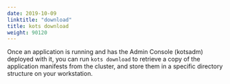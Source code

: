 ```yaml
---
date: 2019-10-09
linktitle: "download"
title: kots download
weight: 90120
---
```


Once an application is running and has the Admin Console (kotsadm) deployed with it, you can run `kots download` to retrieve a copy of the application manifests from the cluster, and store them in a specific directory structure on your workstation.
